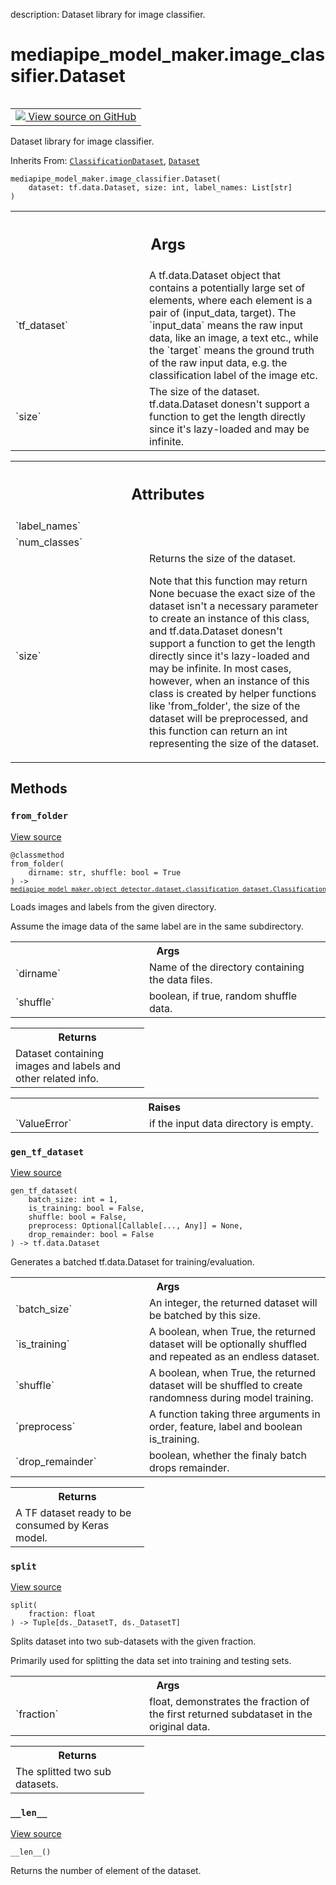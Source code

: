 description: Dataset library for image classifier.

<div itemscope itemtype="http://developers.google.com/ReferenceObject">
<meta itemprop="name" content="mediapipe_model_maker.image_classifier.Dataset" />
<meta itemprop="path" content="Stable" />
<meta itemprop="property" content="__init__"/>
<meta itemprop="property" content="__len__"/>
<meta itemprop="property" content="from_folder"/>
<meta itemprop="property" content="gen_tf_dataset"/>
<meta itemprop="property" content="split"/>
</div>

# mediapipe_model_maker.image_classifier.Dataset

<!-- Insert buttons and diff -->

<table class="tfo-notebook-buttons tfo-api nocontent" align="left">
<td>
  <a target="_blank" href="https://github.com/google/mediapipe/tree/master/mediapipe/model_maker/python/vision/image_classifier/dataset.py#L40-L102">
    <img src="https://www.tensorflow.org/images/GitHub-Mark-32px.png" />
    View source on GitHub
  </a>
</td>
</table>



Dataset library for image classifier.

Inherits From: [`ClassificationDataset`](../../mediapipe_model_maker/object_detector/dataset/classification_dataset/ClassificationDataset.md), [`Dataset`](../../mediapipe_model_maker/quantization/ds/Dataset.md)

<pre class="devsite-click-to-copy prettyprint lang-py tfo-signature-link">
<code>mediapipe_model_maker.image_classifier.Dataset(
    dataset: tf.data.Dataset, size: int, label_names: List[str]
)
</code></pre>



<!-- Placeholder for "Used in" -->


<!-- Tabular view -->
 <table class="responsive fixed orange">
<colgroup><col width="214px"><col></colgroup>
<tr><th colspan="2"><h2 class="add-link">Args</h2></th></tr>

<tr>
<td>
`tf_dataset`<a id="tf_dataset"></a>
</td>
<td>
A tf.data.Dataset object that contains a potentially large set
of elements, where each element is a pair of (input_data, target). The
`input_data` means the raw input data, like an image, a text etc., while
the `target` means the ground truth of the raw input data, e.g. the
classification label of the image etc.
</td>
</tr><tr>
<td>
`size`<a id="size"></a>
</td>
<td>
The size of the dataset. tf.data.Dataset donesn't support a function
to get the length directly since it's lazy-loaded and may be infinite.
</td>
</tr>
</table>





<!-- Tabular view -->
 <table class="responsive fixed orange">
<colgroup><col width="214px"><col></colgroup>
<tr><th colspan="2"><h2 class="add-link">Attributes</h2></th></tr>

<tr>
<td>
`label_names`<a id="label_names"></a>
</td>
<td>

</td>
</tr><tr>
<td>
`num_classes`<a id="num_classes"></a>
</td>
<td>

</td>
</tr><tr>
<td>
`size`<a id="size"></a>
</td>
<td>
Returns the size of the dataset.

Note that this function may return None becuase the exact size of the
dataset isn't a necessary parameter to create an instance of this class,
and tf.data.Dataset donesn't support a function to get the length directly
since it's lazy-loaded and may be infinite.
In most cases, however, when an instance of this class is created by helper
functions like 'from_folder', the size of the dataset will be preprocessed,
and this function can return an int representing the size of the dataset.
</td>
</tr>
</table>



## Methods

<h3 id="from_folder"><code>from_folder</code></h3>

<a target="_blank" class="external" href="https://github.com/google/mediapipe/tree/master/mediapipe/model_maker/python/vision/image_classifier/dataset.py#L43-L102">View source</a>

<pre class="devsite-click-to-copy prettyprint lang-py tfo-signature-link">
<code>@classmethod</code>
<code>from_folder(
    dirname: str, shuffle: bool = True
) -> <a href="../../mediapipe_model_maker/object_detector/dataset/classification_dataset/ClassificationDataset.md"><code>mediapipe_model_maker.object_detector.dataset.classification_dataset.ClassificationDataset</code></a>
</code></pre>

Loads images and labels from the given directory.

Assume the image data of the same label are in the same subdirectory.

<!-- Tabular view -->
 <table class="responsive fixed orange">
<colgroup><col width="214px"><col></colgroup>
<tr><th colspan="2">Args</th></tr>

<tr>
<td>
`dirname`
</td>
<td>
Name of the directory containing the data files.
</td>
</tr><tr>
<td>
`shuffle`
</td>
<td>
boolean, if true, random shuffle data.
</td>
</tr>
</table>



<!-- Tabular view -->
 <table class="responsive fixed orange">
<colgroup><col width="214px"><col></colgroup>
<tr><th colspan="2">Returns</th></tr>
<tr class="alt">
<td colspan="2">
Dataset containing images and labels and other related info.
</td>
</tr>

</table>



<!-- Tabular view -->
 <table class="responsive fixed orange">
<colgroup><col width="214px"><col></colgroup>
<tr><th colspan="2">Raises</th></tr>

<tr>
<td>
`ValueError`
</td>
<td>
if the input data directory is empty.
</td>
</tr>
</table>



<h3 id="gen_tf_dataset"><code>gen_tf_dataset</code></h3>

<a target="_blank" class="external" href="https://github.com/google/mediapipe/tree/master/mediapipe/model_maker/python/core/data/dataset.py#L69-L117">View source</a>

<pre class="devsite-click-to-copy prettyprint lang-py tfo-signature-link">
<code>gen_tf_dataset(
    batch_size: int = 1,
    is_training: bool = False,
    shuffle: bool = False,
    preprocess: Optional[Callable[..., Any]] = None,
    drop_remainder: bool = False
) -> tf.data.Dataset
</code></pre>

Generates a batched tf.data.Dataset for training/evaluation.


<!-- Tabular view -->
 <table class="responsive fixed orange">
<colgroup><col width="214px"><col></colgroup>
<tr><th colspan="2">Args</th></tr>

<tr>
<td>
`batch_size`
</td>
<td>
An integer, the returned dataset will be batched by this size.
</td>
</tr><tr>
<td>
`is_training`
</td>
<td>
A boolean, when True, the returned dataset will be optionally
shuffled and repeated as an endless dataset.
</td>
</tr><tr>
<td>
`shuffle`
</td>
<td>
A boolean, when True, the returned dataset will be shuffled to
create randomness during model training.
</td>
</tr><tr>
<td>
`preprocess`
</td>
<td>
A function taking three arguments in order, feature, label and
boolean is_training.
</td>
</tr><tr>
<td>
`drop_remainder`
</td>
<td>
boolean, whether the finaly batch drops remainder.
</td>
</tr>
</table>



<!-- Tabular view -->
 <table class="responsive fixed orange">
<colgroup><col width="214px"><col></colgroup>
<tr><th colspan="2">Returns</th></tr>
<tr class="alt">
<td colspan="2">
A TF dataset ready to be consumed by Keras model.
</td>
</tr>

</table>



<h3 id="split"><code>split</code></h3>

<a target="_blank" class="external" href="https://github.com/google/mediapipe/tree/master/mediapipe/model_maker/python/core/data/classification_dataset.py#L39-L52">View source</a>

<pre class="devsite-click-to-copy prettyprint lang-py tfo-signature-link">
<code>split(
    fraction: float
) -> Tuple[ds._DatasetT, ds._DatasetT]
</code></pre>

Splits dataset into two sub-datasets with the given fraction.

Primarily used for splitting the data set into training and testing sets.

<!-- Tabular view -->
 <table class="responsive fixed orange">
<colgroup><col width="214px"><col></colgroup>
<tr><th colspan="2">Args</th></tr>

<tr>
<td>
`fraction`
</td>
<td>
float, demonstrates the fraction of the first returned
subdataset in the original data.
</td>
</tr>
</table>



<!-- Tabular view -->
 <table class="responsive fixed orange">
<colgroup><col width="214px"><col></colgroup>
<tr><th colspan="2">Returns</th></tr>
<tr class="alt">
<td colspan="2">
The splitted two sub datasets.
</td>
</tr>

</table>



<h3 id="__len__"><code>__len__</code></h3>

<a target="_blank" class="external" href="https://github.com/google/mediapipe/tree/master/mediapipe/model_maker/python/core/data/dataset.py#L119-L124">View source</a>

<pre class="devsite-click-to-copy prettyprint lang-py tfo-signature-link">
<code>__len__()
</code></pre>

Returns the number of element of the dataset.




